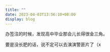```yaml
---
title: ""
date: 2023-04-03T13:56:10+08:00
display: blog
---
```


办签注的时候，发现高中毕业那会儿长得很金三角。

要是没长肥的话，说不定可以去演演警匪片了（x
